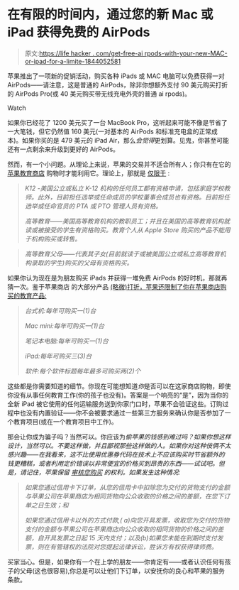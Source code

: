 # 在有限的时间内，通过您的新 Mac 或 iPad 获得免费的 AirPods

> 原文:[https://life hacker . com/get-free-ai rpods-with-your-new-MAC-or-ipad-for-a-limite-1844052581](https://lifehacker.com/get-free-airpods-with-your-new-mac-or-ipad-for-a-limite-1844052581)

苹果推出了一项新的促销活动，购买各种 iPads 或 MAC 电脑可以免费获得一对 AirPods——请注意，这是普通的 AirPods，除非你想额外支付 90 美元购买打折的 AirPods Pro(或 40 美元购买带无线充电外壳的普通 ai rpods)。

Watch

如果你已经花了 1200 美元买了一台 MacBook Pro，这听起来可能不像是节省了一大笔钱，但它仍然值 160 美元(一对基本的 AirPods 和标准充电盒的正常成本)。如果你买的是 479 美元的 iPad Air，那么*会觉得*更划算。见鬼，你甚至可能还有一点剩余来升级到更好的 AirPods。

然而，有一个小问题。从理论上来说，苹果的交易并不适合所有人；你只有在它的 [苹果教育商店](https://www.apple.com/us-hed/shop/back-to-school) 购物时才能利用它。理论上，那就是 [仅限于](https://www.apple.com/us-hed/shop/browse/open/salespolicies/edu) :

> *K12 -美国公立或私立 K-12 机构的任何员工都有资格申请，包括家庭学校教师。此外，目前担任选举或任命成员的学校董事会成员也有资格。目前担任选举或任命官员的 PTA 或 PTO 管理人员有资格。*
> 
> *高等教育——美国高等教育机构的教职员工；并且在美国的高等教育机构就读或被接受的学生有资格购买。教育个人从 Apple Store 购买的产品不能用于机构购买或转售。*

> *高等教育父母——代表其子女(目前就读于或被美国公立或私立高等教育机构录取的学生)购买的父母有资格购买。*

如果你认为现在是为朋友购买 iPads 并获得一堆免费 AirPods 的好时机，那就再猜一次。鉴于苹果商店 的大部分产品 [(略微)打折，苹果还限制了你在苹果商店购买的教育产品:](https://www.apple.com/us-hed/shop/browse/open/salespolicies/edu)

> *台式机:每年可购买一(1)台*
> 
> *Mac mini:每年可购买一(1)台*
> 
> *笔记本电脑:每年可购买一(1)台*
> 
> *iPad:每年可购买三(3)台*
> 
> *软件:每个软件标题每年最多可购买两(2)个*

这些都是你需要知道的细节。你现在可能想知道*你*是否可以在这家商店购物，即使你没有从事任何教育工作(你的孩子也没有)。答案是一个响亮的“是”，因为当你的全新 iPad 被它使用的任何运输服务送到你家门口时，苹果不会验证这些。订购过程中也没有内置验证——你不会被要求通过一些第三方服务来确认你是否参加了一个教育项目(或在一个教育项目中工作)。

那会让你成为骗子吗？当然可以。你应该为*偷苹果的钱感到难过吗？如果你想这样设计，当然可以。不要这样做，并且鄙视那些这样做的人。如果你对这种伎俩不太感兴趣——在我看来，这不比使用优惠券代码在技术上不应该购买时节省额外的钱更糟糕，或者利用定价错误以非常便宜的价格买到昂贵的东西——试试吧。但是，请记住，苹果保留 [审核您购买](https://www.apple.com/us-hed/shop/browse/open/salespolicies/edu) 的权利。如果发生这种情况:*

> *如果您通过信用卡下订单，从您的信用卡中扣除您为交付的货物支付的金额与苹果公司在苹果商店为相同货物向公众收取的价格之间的差额，在您下订单之日生效；和*
> 
> *如果您通过信用卡以外的方式付款,( a)向您开具发票，收取您为交付的货物支付的金额与苹果公司在苹果商店向公众收取的相同货物的价格之间的差额，自开具发票之日起 15 天内支付；以及(b)如果您未能在到期时支付发票，则在有管辖权的法院对您提起法律诉讼，胜诉方有权获得律师费。*

买家当心。但是，如果你有一个在上学的朋友——你肯定有——或者认识任何有孩子的父母(这也很容易),你总是可以让他们下订单，以安抚你的良心和苹果的服务条款。